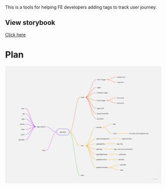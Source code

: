 This is a tools for helping FE developers adding tags to track user journey.

## View storybook
[Click here](https://64282435b29e23f401b92d8c-ssmoocyvso.chromatic.com/)

# Plan
![TA-helper](./TA-helper.jpg)

